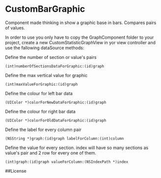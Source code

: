 CustomBarGraphic
================

Component made thinking in show a graphic base in bars. Compares pairs of values.

In order to use you only have to copy the GraphComponent folder to your project, create a new CustomStatisticGraphView in yor view controller and use the fallowing dataSource methods:

Define the number of section or value's pairs

	(int)numberOfSectionsDataForGraphic:(id)graph

Define the max vertical value for graphic

	(int)maxValueForGraphic:(id)graph

Define the colour for left bar data

	(UIColor *)colorForNewDataForGraphic:(id)graph

Define the colour for right bar data

	(UIColor *)colorForOldDataForGraphic:(id)graph

Define the label for every column pair

	(NSString *)graph:(id)graph labelForColumn:(int)column

Define the value for every section. index will have so many sections as value's pair and 2 row for every one of them.

	(int)graph:(id)graph valueForColumn:(NSIndexPath *)index
	
##License
